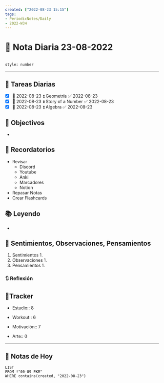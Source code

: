 ```yaml
---
created: ["2022-08-23 15:15"]
tags:
- PeriodicNotes/Daily
- 2022-W34
---
```


# 📅 Nota Diaria 23-08-2022
```toc

style: number

```

---
## 🔷 Tareas Diarias
- [x] 📅 2022-08-23 ⏫ Geometría ✅ 2022-08-23
- [x] 📅 2022-08-23 ⏫ Story of a Number ✅ 2022-08-23
- [x] 📅 2022-08-23 ⏫ Algebra ✅ 2022-08-23

## 🎯 Objectivos
- 
## 📕 Recordatorios
- Revisar
	- Discord
	- Youtube
	- Anki
	- Marcadores
	- Notion
- Repasar Notas
- Crear Flashcards

## 📚 Leyendo
- 
## 💬 Sentimientos, Observaciones, Pensamientos 
1. Sentimientos
	1. 
2. Observaciones
	1. 
3. Pensamientos
	1. 
### 🔃 Reflexión

## 🔷Tracker

- Estudio:: 8

- Workout:: 6

- Motivación:: 7

- Arte:: 0
---

## 📅 Notas de Hoy
```dataview
LIST 
FROM !"00-09 PKM" 
WHERE contains(created, "2022-08-23")
```